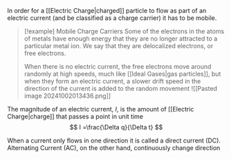 In order for a [[Electric Charge|charged]] particle to flow as part of an electric current (and be classified as a charge carrier) it has to be mobile.

> [!example] Mobile Charge Carriers
> Some of the electrons in the atoms of metals have enough energy that they are no longer attracted to a particular metal ion. We say that they are delocalized electrons, or free electrons.
> 
> When there is no electric current, the free electrons move around randomly at high speeds, much like [[Ideal Gases|gas particles]], but when they form an electric current, a slower drift speed in the direction of the current is added to the random movement
> ![[Pasted image 20241002013436.png]]


The magnitude of an electric current, $I$, is the amount of [[Electric Charge|charge]] that passes a point in unit time
$$
I =\frac{\Delta q}{\Delta t}
$$

When a current only flows in one direction it is called a direct current (DC). Alternating Current (AC), on the other hand, continuously change direction

